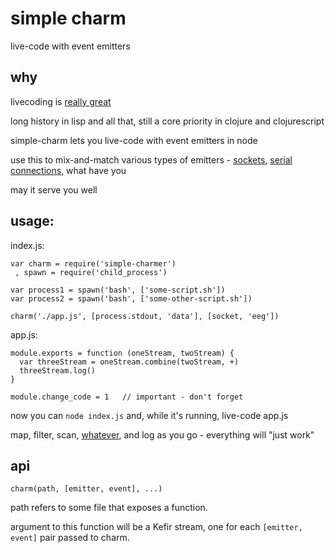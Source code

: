 # simple charm

live-code with event emitters

## why

livecoding is [really great](http://toplap.org/bricolage-the-world-of-live-coding/)

long history in lisp and all that, still a core priority in clojure and clojurescript

simple-charm lets you live-code with event emitters in node

use this to mix-and-match various types of emitters - [sockets](), [serial connections](), what have you

may it serve you well

## usage:

index.js:

    var charm = require('simple-charmer')
     , spawn = require('child_process')
    
    var process1 = spawn('bash', ['some-script.sh'])
    var process2 = spawn('bash', ['some-other-script.sh'])

    charm('./app.js', [process.stdout, 'data'], [socket, 'eeg'])

app.js:
 
    module.exports = function (oneStream, twoStream) {
      var threeStream = oneStream.combine(twoStream, +)
      threeStream.log()
    }

    module.change_code = 1   // important - don't forget

now you can `node index.js` and, while it's running, live-code app.js

map, filter, scan, [whatever](), and log as you go - everything will "just work"

## api

    charm(path, [emitter, event], ...) 

path refers to some file that exposes a function.

argument to this function will be a Kefir stream, 
 one for each `[emitter, event]` pair passed to charm.


